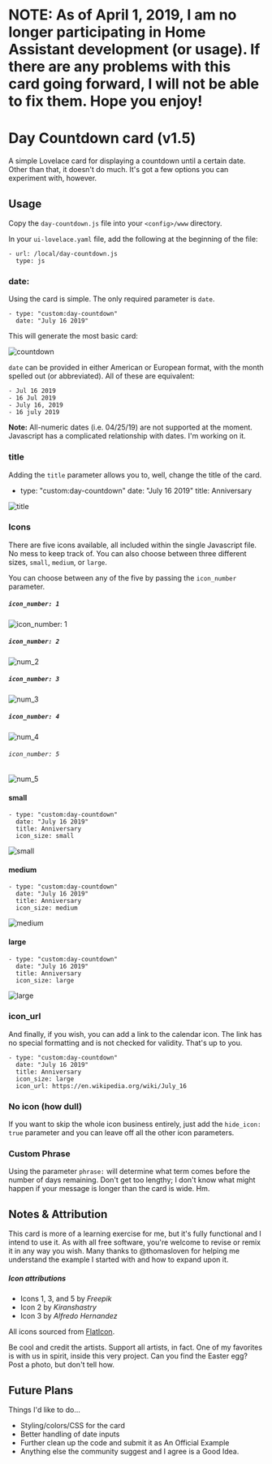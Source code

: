 # NOTE: As of April 1, 2019, I am no longer participating in Home Assistant development (or usage). If there are any problems with this card going forward, I will not be able to fix them. Hope you enjoy!

# Day Countdown card (v1.5)

A simple Lovelace card for displaying a countdown until a certain date. Other than that, it doesn't do much. It's got a few options you can experiment with, however.

## Usage

Copy the `day-countdown.js` file into your `<config>/www` directory.

In your `ui-lovelace.yaml` file, add the following at the beginning of the file:

    - url: /local/day-countdown.js
      type: js
        
        
### date:

Using the card is simple. The only required parameter is `date`.

    - type: "custom:day-countdown"
      date: "July 16 2019"
      
This will generate the most basic card:


![countdown](/countdown.png)


`date` can be provided in either American or European format, with the month spelled out (or abbreviated). All of these are equivalent:

    - Jul 16 2019
    - 16 Jul 2019
    - July 16, 2019
    - 16 july 2019

**Note:** All-numeric dates (i.e. 04/25/19) are not supported at the moment. Javascript has a complicated relationship with dates. I'm working on it.

### title 
Adding the `title` parameter allows you to, well, change the title of the card.

  - type: "custom:day-countdown"
    date: "July 16 2019"
    title: Anniversary
    
![title](/title.png)
    
### Icons
There are five icons available, all included within the single Javascript file. No mess to keep track of. You can also choose between three different sizes, `small`, `medium`, or `large`.

You can choose between any of the five by passing the `icon_number` parameter. 

##### `icon_number: 1`
![icon_number: 1](/icon-1.png)

##### `icon_number: 2`
![num_2](/001-event.png)

##### `icon_number: 3`
![num_3](/004-event-1.png)

##### `icon_number: 4`
![num_4](/003-calendar-1.png)

###### `icon_number: 5`
![num_5](/005-event-2.png)


#### small
    - type: "custom:day-countdown"
      date: "July 16 2019"
      title: Anniversary
      icon_size: small
    
![small](/small.png)
    
#### medium
    - type: "custom:day-countdown"
      date: "July 16 2019"
      title: Anniversary
      icon_size: medium
    
![medium](/medium.png)
    
#### large
    - type: "custom:day-countdown"
      date: "July 16 2019"
      title: Anniversary
      icon_size: large
      
![large](/large.png)
    
### icon_url
And finally, if you wish, you can add a link to the calendar icon. The link has no special formatting and is not checked for validity. That's up to you.

    - type: "custom:day-countdown"
      date: "July 16 2019"
      title: Anniversary
      icon_size: large
      icon_url: https://en.wikipedia.org/wiki/July_16

### No icon (how dull)
If you want to skip the whole icon business entirely, just add the 
`hide_icon: true`
parameter and you can leave off all the other icon parameters.

### Custom Phrase
Using the parameter `phrase:` will determine what term comes before the number of days remaining. Don't get too lengthy; I don't know what might happen if your message is longer than the card is wide. Hm.

## Notes & Attribution
This card is more of a learning exercise for me, but it's fully functional and I intend to use it. As with all free software, you're welcome to revise or remix it in any way you wish. Many thanks to @thomasloven for helping me understand the example I started with and how to expand upon it.

##### Icon attributions
- Icons 1, 3, and 5 by *Freepik*
- Icon 2 by *Kiranshastry*
- Icon 3 by *Alfredo Hernandez*

All icons sourced from [FlatIcon](www.flaticon.com). 

Be cool and credit the artists. Support all artists, in fact. One of my favorites is with us in spirit, inside this very project. Can you find the Easter egg? Post a photo, but don't tell how. 

## Future Plans
Things I'd like to do...

- Styling/colors/CSS for the card
- Better handling of date inputs
- Further clean up the code and submit it as An Official Example
- Anything else the community suggest and I agree is a Good Idea.
